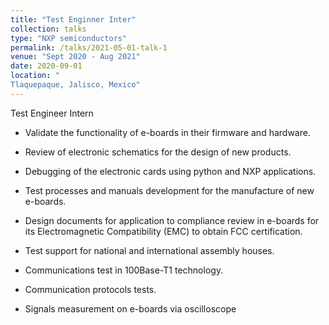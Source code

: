 ```yaml
---
title: "Test Enginner Inter"
collection: talks
type: "NXP semiconductors"
permalink: /talks/2021-05-01-talk-1
venue: "Sept 2020 - Aug 2021"
date: 2020-09-01
location: "
Tlaquepaque, Jalisco, Mexico"
---
```


 Test Engineer Intern

* Validate the functionality of e-boards in their firmware and hardware.

* Review of electronic schematics for the design of new products.

* Debugging of the electronic cards using python and NXP applications.

* Test processes and manuals development for the manufacture of new e-boards.

* Design documents for application to compliance review in e-boards for its Electromagnetic Compatibility (EMC) to obtain FCC certification.

* Test support for national and international assembly houses.

* Communications test in 100Base-T1 technology.

* Communication protocols tests.

* Signals measurement on e-boards via oscilloscope